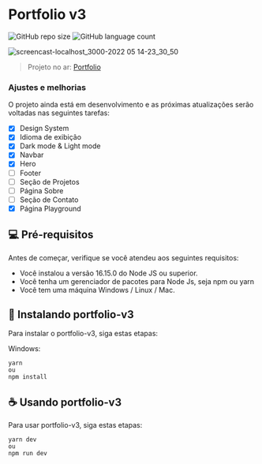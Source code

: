 # Portfolio v3

![GitHub repo size](https://img.shields.io/github/repo-size/Rafael-Araujo-dev/portfolio-v3?style=for-the-badge)
![GitHub language count](https://img.shields.io/github/languages/count/Rafael-Araujo-dev/portfolio-v3?style=for-the-badge)

![screencast-localhost_3000-2022 05 14-23_30_50](https://user-images.githubusercontent.com/90640158/168454673-e354387f-6f37-4406-9395-17a2dcb9e51f.gif)

> Projeto no ar: <a href="https://orafaelribeiro.com/">Portfolio</a>

### Ajustes e melhorias

O projeto ainda está em desenvolvimento e as próximas atualizações serão voltadas nas seguintes tarefas:

- [x] Design System
- [x] Idioma de exibição
- [x] Dark mode & Light mode
- [x] Navbar
- [x] Hero
- [ ] Footer
- [ ] Seção de Projetos
- [ ] Página Sobre
- [ ] Seção de Contato
- [x] Página Playground 

## 💻 Pré-requisitos

Antes de começar, verifique se você atendeu aos seguintes requisitos:
* Você instalou a versão 16.15.0 do Node JS ou superior.
* Você tenha um gerenciador de pacotes para Node Js, seja npm ou yarn
* Você tem uma máquina Windows / Linux / Mac.

## 🚀 Instalando portfolio-v3

Para instalar o portfolio-v3, siga estas etapas:

Windows:
```
yarn
ou
npm install
```

## ☕ Usando portfolio-v3

Para usar portfolio-v3, siga estas etapas:

```
yarn dev
ou
npm run dev
```
